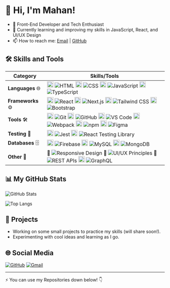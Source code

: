 # 👋 Hi, I'm Mahan!

- 🚀 Front-End Developer and Tech Enthusiast
- 🌱 Currently learning and improving my skills in JavaScript, React, and UI/UX Design
- 📫 How to reach me: [Email](mailto:gnusmhn@gmail.com) | [GitHub](https://github.com/mhngenius)

## 🛠 Skills and Tools

| Category          | Skills/Tools                                                                 |
|-------------------|------------------------------------------------------------------------------|
| **Languages** 🌐  | <img src="https://cdn.jsdelivr.net/gh/devicons/devicon/icons/html5/html5-original.svg" alt="HTML" width="20"/> ![HTML](https://img.shields.io/badge/-HTML-E34F26?logo=html5&logoColor=white) <img src="https://cdn.jsdelivr.net/gh/devicons/devicon/icons/css3/css3-original.svg" alt="CSS" width="20"/> ![CSS](https://img.shields.io/badge/-CSS-1572B6?logo=css3&logoColor=white) <img src="https://cdn.jsdelivr.net/gh/devicons/devicon/icons/javascript/javascript-original.svg" alt="JavaScript" width="20"/> ![JavaScript](https://img.shields.io/badge/-JavaScript-F7DF1E?logo=javascript&logoColor=black) <img src="https://cdn.jsdelivr.net/gh/devicons/devicon/icons/typescript/typescript-original.svg" alt="TypeScript" width="20"/> ![TypeScript](https://img.shields.io/badge/-TypeScript-3178C6?logo=typescript&logoColor=white) |
| **Frameworks** ⚙️ | <img src="https://cdn.jsdelivr.net/gh/devicons/devicon/icons/react/react-original.svg" alt="React" width="20"/> ![React](https://img.shields.io/badge/-React-61DAFB?logo=react&logoColor=black) <img src="https://cdn.jsdelivr.net/gh/devicons/devicon/icons/nextjs/nextjs-original.svg" alt="Next.js" width="20"/> ![Next.js](https://img.shields.io/badge/-Next.js-000000?logo=next.js&logoColor=white) <img src="https://upload.wikimedia.org/wikipedia/commons/d/d5/Tailwind_CSS_Logo.svg" alt="Tailwind CSS" width="20"/> ![Tailwind CSS](https://img.shields.io/badge/-Tailwind_CSS-06B6D4?logo=tailwind-css&logoColor=white) <img src="https://cdn.jsdelivr.net/gh/devicons/devicon/icons/bootstrap/bootstrap-original.svg" alt="Bootstrap" width="20"/> ![Bootstrap](https://img.shields.io/badge/-Bootstrap-7952B3?logo=bootstrap&logoColor=white) |
| **Tools** 🛠️      | <img src="https://cdn.jsdelivr.net/gh/devicons/devicon/icons/git/git-original.svg" alt="Git" width="20"/> ![Git](https://img.shields.io/badge/-Git-F05032?logo=git&logoColor=white) <img src="https://cdn.jsdelivr.net/gh/devicons/devicon/icons/github/github-original.svg" alt="GitHub" width="20"/> ![GitHub](https://img.shields.io/badge/-GitHub-181717?logo=github&logoColor=white) <img src="https://cdn.jsdelivr.net/gh/devicons/devicon/icons/vscode/vscode-original.svg" alt="VS Code" width="20"/> ![VS Code](https://img.shields.io/badge/-VS_Code-007ACC?logo=visual-studio-code&logoColor=white) <img src="https://cdn.jsdelivr.net/gh/devicons/devicon/icons/webpack/webpack-original.svg" alt="Webpack" width="20"/> ![Webpack](https://img.shields.io/badge/-Webpack-8DD6F9?logo=webpack&logoColor=black) <img src="https://cdn.jsdelivr.net/gh/devicons/devicon/icons/npm/npm-original-wordmark.svg" alt="npm" width="20"/> ![npm](https://img.shields.io/badge/-npm-CB3837?logo=npm&logoColor=white) <img src="https://cdn.jsdelivr.net/gh/devicons/devicon/icons/figma/figma-original.svg" alt="Figma" width="20"/> ![Figma](https://img.shields.io/badge/-Figma-F24E1E?logo=figma&logoColor=white) |
| **Testing** 🧪    | <img src="https://cdn.jsdelivr.net/gh/devicons/devicon/icons/jest/jest-plain.svg" alt="Jest" width="20"/> ![Jest](https://img.shields.io/badge/-Jest-C21325?logo=jest&logoColor=white) <img src="https://raw.githubusercontent.com/testing-library/react-testing-library/main/other/goat.png" alt="React Testing Library" width="20"/> ![React Testing Library](https://img.shields.io/badge/-React_Testing_Library-FF6F00?logo=testing-library&logoColor=white) |
| **Databases** 🗄️  | <img src="https://cdn.jsdelivr.net/gh/devicons/devicon/icons/firebase/firebase-plain.svg" alt="Firebase" width="20"/> ![Firebase](https://img.shields.io/badge/-Firebase-FFCA28?logo=firebase&logoColor=black) <img src="https://cdn.jsdelivr.net/gh/devicons/devicon/icons/mysql/mysql-original.svg" alt="MySQL" width="20"/> ![MySQL](https://img.shields.io/badge/-MySQL-4479A1?logo=mysql&logoColor=white) <img src="https://cdn.jsdelivr.net/gh/devicons/devicon/icons/mongodb/mongodb-original.svg" alt="MongoDB" width="20"/> ![MongoDB](https://img.shields.io/badge/-MongoDB-47A248?logo=mongodb&logoColor=white) |
| **Other** 🎨      | 📱 ![Responsive Design](https://img.shields.io/badge/-Responsive_Design-FF6F00?logo=responsive-design&logoColor=white) 🎨 ![UI/UX Principles](https://img.shields.io/badge/-UI/UX_Principles-FF6F00?logo=ui-ux&logoColor=white) 🔗 ![REST APIs](https://img.shields.io/badge/-REST_APIs-FF6F00?logo=rest-api&logoColor=white) <img src="https://cdn.jsdelivr.net/gh/devicons/devicon/icons/graphql/graphql-plain.svg" alt="GraphQL" width="20"/> ![GraphQL](https://img.shields.io/badge/-GraphQL-E10098?logo=graphql&logoColor=white) |

## 📊 My GitHub Stats

![GitHub Stats](https://github-readme-stats.vercel.app/api?username=mhngenius&show_icons=true&theme=radical)

![Top Langs](https://github-readme-stats.vercel.app/api/top-langs/?username=mhngenius&layout=compact&theme=radical)

## 📂 Projects

- Working on some small projects to practice my skills (will share soon!).
- Experimenting with cool ideas and learning as I go.

## 🌐 Social Media

[![GitHub](https://img.shields.io/badge/-GitHub-181717?logo=github&logoColor=white)](https://github.com/mhngenius)
[![Gmail](https://img.shields.io/badge/-Gmail-D14836?logo=gmail&logoColor=white)](mailto:gnusmhn@gmail.com)

---

⚡️ You can use my Repositories down below! 👇
